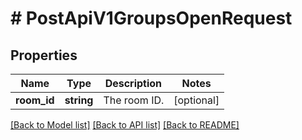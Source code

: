 # # PostApiV1GroupsOpenRequest

## Properties

Name | Type | Description | Notes
------------ | ------------- | ------------- | -------------
**room_id** | **string** | The room ID. | [optional]

[[Back to Model list]](../../README.md#models) [[Back to API list]](../../README.md#endpoints) [[Back to README]](../../README.md)
